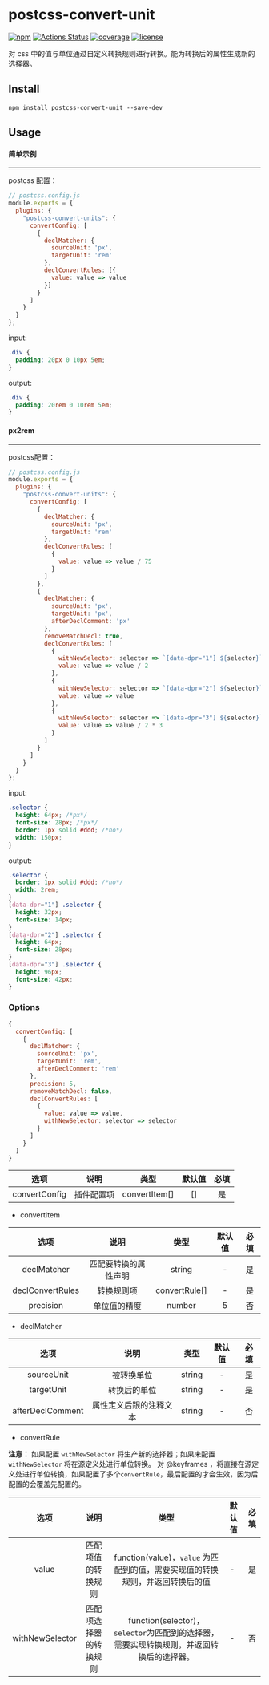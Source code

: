 # postcss-convert-unit

[![npm](https://img.shields.io/npm/v/postcss-convert-unit)](https://www.npmjs.com/package/postcss-convert-unit)
[![Actions Status](https://github.com/hoivee/postcss-convert-unit/workflows/build/badge.svg)](https://github.com/hoivee/postcss-convert-unit)
[![coverage](https://img.shields.io/coveralls/github/hoivee/postcss-convert-unit)](https://coveralls.io/github/hoivee/postcss-convert-unit)
[![license](https://img.shields.io/github/license/hoivee/postcss-convert-unit)](https://github.com/hoivee/postcss-convert-unit/blob/master/LICENSE)

对 css 中的值与单位通过自定义转换规则进行转换。能为转换后的属性生成新的选择器。

## Install

```npm
npm install postcss-convert-unit --save-dev
```

## Usage

#### 简单示例

---

postcss 配置：

```javascript
// postcss.config.js
module.exports = {
  plugins: {
    "postcss-convert-units": {
      convertConfig: [
        {
          declMatcher: {
            sourceUnit: 'px',
            targetUnit: 'rem'
          },
          declConvertRules: [{
            value: value => value
          }]
        }
      ]
    }
  }
};
```

input:

```css
.div {
  padding: 20px 0 10px 5em;
}
```

output:

```css
.div {
  padding: 20rem 0 10rem 5em;
}
```

#### px2rem

---
postcss配置：

```javascript
// postcss.config.js
module.exports = {
  plugins: {
    "postcss-convert-units": {
      convertConfig: [
        {
          declMatcher: {
            sourceUnit: 'px',
            targetUnit: 'rem'
          },
          declConvertRules: [
            {
              value: value => value / 75
            }
          ]
        },
        {
          declMatcher: {
            sourceUnit: 'px',
            targetUnit: 'px',
            afterDeclComment: 'px'
          },
          removeMatchDecl: true,
          declConvertRules: [
            {
              withNewSelector: selector => `[data-dpr="1"] ${selector}`,
              value: value => value / 2
            },
            {
              withNewSelector: selector => `[data-dpr="2"] ${selector}`,
              value: value => value
            },
            {
              withNewSelector: selector => `[data-dpr="3"] ${selector}`,
              value: value => value / 2 * 3
            }
          ]
        }
      ]
    }
  }
};
```

input:

```css
.selector {
  height: 64px; /*px*/
  font-size: 28px; /*px*/
  border: 1px solid #ddd; /*no*/
  width: 150px;
}

```

output:

```css
.selector {
  border: 1px solid #ddd; /*no*/
  width: 2rem;
}
[data-dpr="1"] .selector {
  height: 32px;
  font-size: 14px;
}
[data-dpr="2"] .selector {
  height: 64px;
  font-size: 28px;
}
[data-dpr="3"] .selector {
  height: 96px;
  font-size: 42px;
}

```

### Options
```javascript
{
  convertConfig: [
    {
      declMatcher: {
        sourceUnit: 'px',
        targetUnit: 'rem',
        afterDeclComment: 'rem'
      },
      precision: 5,
      removeMatchDecl: false,
      declConvertRules: [
        {
          value: value => value,
          withNewSelector: selector => selector
        }
      ]
    }
  ]
}
```

| 选项 | 说明 | 类型 | 默认值 | 必填 |
| :---:| :---: | :---: | :---: | :---: |
| convertConfig | 插件配置项 | convertItem[] | [] | 是|

- convertItem


| 选项 | 说明 | 类型 | 默认值 | 必填 |
| :---:| :---: | :---: | :---: | :---: |
| declMatcher | 匹配要转换的属性声明 | string | - | 是 |
| declConvertRules | 转换规则项 | convertRule[] | - | 是 |
| precision | 单位值的精度 | number | 5 | 否 |

- declMatcher

| 选项 | 说明 | 类型 | 默认值 | 必填 |
| :---:| :---: | :---: | :---: | :---: |
| sourceUnit | 被转换单位 | string | - | 是 |
| targetUnit | 转换后的单位 | string | - | 是 |
| afterDeclComment | 属性定义后跟的注释文本 | string | - | 否 |

- convertRule

**注意：** 如果配置 ```withNewSelector``` 将生产新的选择器；如果未配置
```withNewSelector``` 将在源定义处进行单位转换。 对 @keyframes ，将直接在源定义处进行单位转换，如果配置了多个```convertRule```，最后配置的才会生效，因为后配置的会覆盖先配置的。

| 选项 | 说明 | 类型 | 默认值 | 必填 |
| :---:| :---: | :---: | :--- | :---: |
| value | 匹配项值的转换规则 | function(value)，```value``` 为匹配到的值，需要实现值的转换规则，并返回转换后的值 | - | 是 |
| withNewSelector | 匹配项选择器的转换规则 | function(selector)， ```selector```为匹配到的选择器，需要实现转换规则，并返回转换后的选择器。| - | 否 |
